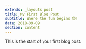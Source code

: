 ```yaml
---
extends: _layouts.post
title: My First Blog Post
subtitle: Where the fun begins 😎! 
date: 2018-09-09
section: content
---
```


This is the start of your first blog post.
